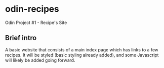 # odin-recipes
Odin Project #1 - Recipe's Site

## Brief intro
A basic website that consists of a main index page which has links to a few recipes. It will be styled (basic styling already added), and some Javascript will likely be added going forward.


